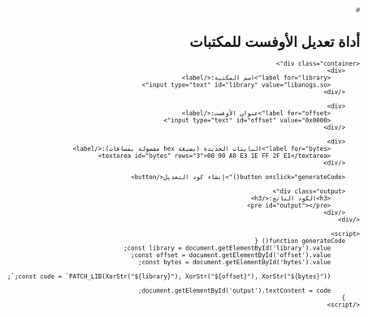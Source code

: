 #<!DOCTYPE html>
<html>
<head>
    <title>أداة تعديل الأوفست للمكتبات</title>
    <style>
        body {
            font-family: Arial, sans-serif;
            max-width: 800px;
            margin: 0 auto;
            padding: 20px;
            direction: rtl;
        }
        .container {
            display: flex;
            flex-direction: column;
            gap: 15px;
        }
        textarea, input {
            padding: 10px;
            border: 1px solid #ccc;
            border-radius: 4px;
        }
        button {
            padding: 10px 15px;
            background-color: #4CAF50;
            color: white;
            border: none;
            border-radius: 4px;
            cursor: pointer;
        }
        .output {
            background-color: #f5f5f5;
            padding: 15px;
            border-radius: 4px;
        }
    </style>
</head>
<body>
    <h1>أداة تعديل الأوفست للمكتبات</h1>
    
    <div class="container">
        <div>
            <label for="library">اسم المكتبة:</label>
            <input type="text" id="library" value="libanogs.so">
        </div>
        
        <div>
            <label for="offset">عنوان الأوفست:</label>
            <input type="text" id="offset" value="0x0000">
        </div>
        
        <div>
            <label for="bytes">البايتات الجديدة (بصيغة hex مفصولة بمسافات):</label>
            <textarea id="bytes" rows="3">00 00 A0 E3 1E FF 2F E1</textarea>
        </div>
        
        <button onclick="generateCode()">إنشاء كود التعديل</button>
        
        <div class="output">
            <h3>الكود الناتج:</h3>
            <pre id="output"></pre>
        </div>
    </div>

    <script>
        function generateCode() {
            const library = document.getElementById('library').value;
            const offset = document.getElementById('offset').value;
            const bytes = document.getElementById('bytes').value;
            
            const code = `PATCH_LIB(XorStr("${library}"), XorStr("${offset}"), XorStr("${bytes}"));`;
            
            document.getElementById('output').textContent = code;
        }
    </script>
</body>
</html>
